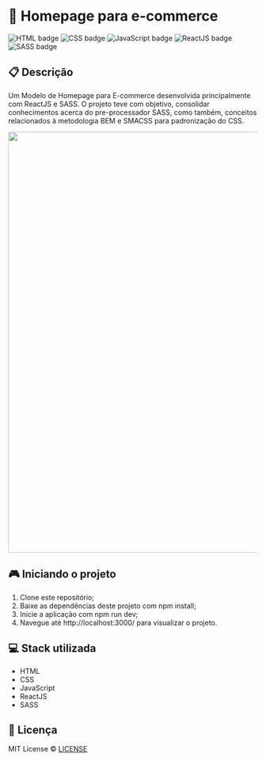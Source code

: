 # 🛒 Homepage para e-commerce

![HTML badge](https://img.shields.io/badge/html5-%23E34F26.svg?style=for-the-badge&logo=html5&logoColor=white)
![CSS badge](https://img.shields.io/badge/css3-%231572B6.svg?style=for-the-badge&logo=css3&logoColor=white)
![JavaScript badge](https://img.shields.io/badge/javascript-%23323330.svg?style=for-the-badge&logo=javascript&logoColor=%23F7DF1E)
![ReactJS badge](https://img.shields.io/badge/react-%2320232a.svg?style=for-the-badge&logo=react&logoColor=%2361DAFB)
![SASS badge](https://img.shields.io/badge/SASS-hotpink.svg?style=for-the-badge&logo=SASS&logoColor=white)

## 📋 Descrição

Um Modelo de Homepage para E-commerce desenvolvida principalmente com ReactJS e SASS.
O projeto teve com objetivo, consolidar conhecimentos acerca do pre-processador SASS, como também, conceitos relacionados à metodologia BEM e SMACSS para padronização do CSS.

<img width="850px" src="https://user-images.githubusercontent.com/105606295/230748440-35deedeb-298a-454b-9de1-4ea084843b83.png">

## 🎮 Iniciando o projeto

1. Clone este repositório;
2. Baixe as dependências deste projeto com npm install;
3. Inicie a aplicação com npm run dev;
4. Navegue até http://localhost:3000/ para visualizar o projeto.

## 💻 Stack utilizada

-   HTML
-   CSS
-   JavaScript
-   ReactJS
-   SASS

## 📝 Licença

MIT License © [LICENSE](./LICENSE)
